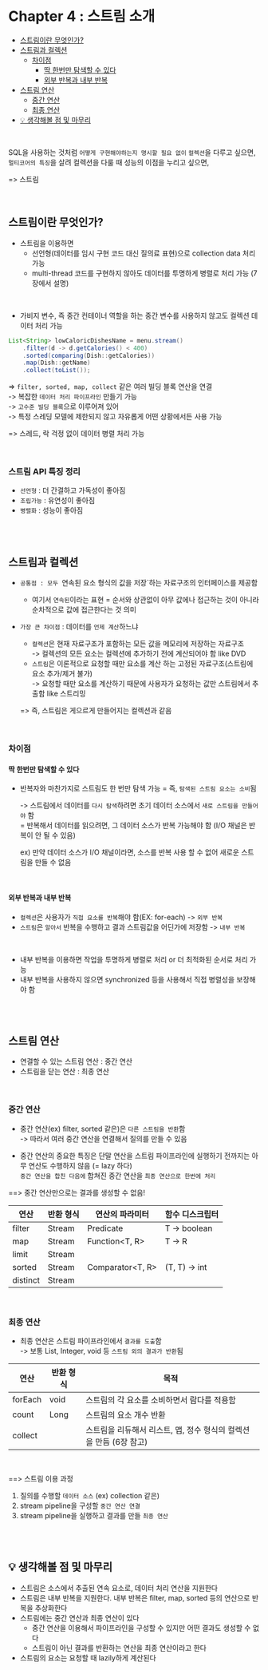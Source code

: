 # Chapter 4 : 스트림 소개   

- [스트림이란 무엇인가?](#스트림이란-무엇인가)
- [스트림과 컬렉션](#스트림과-컬렉션)
  - [차이점](#차이점)
    - [딱 한번만 탐색할 수 있다](#딱-한번만-탐색할-수-있다)
    - [외부 반복과 내부 반복](#외부-반복과-내부-반복)
- [스트림 연산](#스트림-연산)
  - [중간 연산](#중간-연산)
  - [최종 연산](#최종-연산)
- [💡 생각해볼 점 및 마무리](#-생각해볼-점-및-마무리) 

<br/>

SQL을 사용하는 것처럼 `어떻게 구현해야하는지 명시할 필요 없이` `컬렉션`을 다루고 싶으면,   
`멀티코어의 특징`을 살려 컬렉션을 다룰 때 성능의 이점을 누리고 싶으면,   

=> 스트림

<br/>

## 스트림이란 무엇인가?
- 스트림을 이용하면 
  - 선언형(데이터를 임시 구현 코드 대신 질의료 표현)으로 collection data 처리 가능   
  - multi-thread 코드를 구현하지 않아도 데이터를 투명하게 병렬로 처리 가능 (7장에서 설명)

<br/>

- 가비지 변수, 즉 중간 컨테이너 역할을 하는 중간 변수를 사용하지 않고도 컬렉션 데이터 처리 가능

```java
List<String> lowCaloricDishesName = menu.stream()
    .filter(d -> d.getCalories() < 400)
    .sorted(comparing(Dish::getCalories))
    .map(Dish::getName)
    .collect(toList());
```

=> `filter, sorted, map, collect` 같은 여러 빌딩 블록 연산을 연결      
-> 복잡한 `데이터 처리 파이프라인` 만들기 가능   
-> `고수준 빌딩 블록`으로 이루어져 있어     
-> 특정 스레딩 모델에 제한되지 않고 자유롭게 어떤 상황에서든 사용 가능

=> 스레드, 락 걱정 없이 데이터 병렬 처리 가능

<br>

### 스트림 API 특징 정리
- `선언형` : 더 간결하고 가독성이 좋아짐
- `조립가능` : 유연성이 좋아짐
- `병렬화` : 성능이 좋아짐

<br/><br/>

## 스트림과 컬렉션    

- `공통점 : 모두 `연속된 요소 형식의 값을 저장`하는 자료구조의 인터페이스를 제공함
  - 여기서 `연속된`이라는 표현 = 순서와 상관없이 아무 값에나 접근하는 것이 아니라 순차적으로 값에 접근한다는 것 의미
- `가장 큰 차이점` : 데이터를 `언제 계산`하느냐
  - `컬렉션`은 현재 자료구조가 포함하는 모든 값을 메모리에 저장하는 자료구조    
    -> 컬렉션의 모든 요소는 컬렉션에 추가하기 전에 계산되어야 함 like DVD 
  - `스트림`은 이론적으로 요청할 때만 요소를 계산 하는 고정된 자료구조(스트림에 요소 추가/제거 불가)        
    -> 요청할 때만 요소를 계산하기 때문에 사용자가 요청하는 값만 스트림에서 추출함 like 스트리밍  

  => 즉, 스트림은 게으르게 만들어지는 컬렉션과 같음

<br/>

### 차이점

#### 딱 한번만 탐색할 수 있다

- 반복자와 마찬가지로 스트림도 한 번만 탐색 가능 = 즉, `탐색된 스트림 요소는 소비`됨     

  -> 스트림에서 데이터를 `다시 탐색`하려면 초기 데이터 소스에서 `새로 스트림을 만들어야` 함   
    = 반복해서 데이터를 읽으려면, 그 데이터 소스가 반복 가능해야 함 (I/O 채널은 반복이 안 될 수 있음)
  
    ex) 만약 데이터 소스가 I/O 채널이라면, 소스를 반복 사용 할 수 없어 새로운 스트림을 만들 수 없음    

<br/>

#### 외부 반복과 내부 반복
- `컬렉션`은 사용자가 `직접 요소를 반복`해야 함(EX: for-each) -> `외부 반복`  
- `스트림`은 `알아서` 반복을 수행하고 결과 스트림값을 어딘가에 저장함 -> `내부 반복`  

<br/>

- 내부 반복을 이용하면 작업을 투명하게 병렬로 처리 or 더 최적화된 순서로 처리 가능
- 내부 반복을 사용하지 않으면 synchronized 등을 사용해서 직접 병렬성을 보장해야 함  

<br/><br/>

## 스트림 연산   
- 연결할 수 있는 스트림 연산 : 중간 연산   
- 스트림을 닫는 연산 : 최종 연산   

<br/>

### 중간 연산
- 중간 연산(ex) filter, sorted 같은)은 `다른 스트림을 반환`함    
  -> 따라서 여러 중간 연산을 연결해서 질의를 만들 수 있음    

- 중간 연산의 중요한 특징은 단말 연산을 스트림 파이프라인에 실행하기 전까지는 아무 연산도 수행하지 않음 (= lazy 하다)     
  `중간 연산을 합친 다음에` 합쳐진 중간 연산을 `최종 연산으로 한번에 처리`    

==> 중간 연산만으로는 결과를 생성할 수 없음!   

|연산|반환 형식|연산의 파라미터|함수 디스크립터|
|------|---|---|---|
|filter|Stream<T>|Predicate<T>|T -> boolean|
|map|Stream<T>|Function<T, R>|T -> R|
|limit|Stream<T>| | |
|sorted|Stream<T>|Comparator<T, R>|(T, T) -> int|
|distinct|Stream<T>| | |

<br/> 

### 최종 연산
- 최종 연산은 스트림 파이프라인에서 `결과를 도출`함    
  -> 보통 List, Integer, void 등 `스트림 외의 결과가 반환`됨    

|연산|반환 형식|목적|
|------|---|---|
|forEach|void|스트림의 각 요소를 소비하면서 람다를 적용함|
|count|Long|스트림의 요소 개수 반환|
|collect||스트림을 리듀해서 리스트, 맵, 정수 형식의 컬렉션을 만듬 (6장 참고)|

<br/> 

==> 스트림 이용 과정     
1. 질의를 수행할 `데이터 소스` (ex) collection 같은)   
2. stream pipeline을 구성할 `중간 연산 연결`   
3. stream pipeline을 실행하고 결과를 만들 `최종 연산`   

<br/><br/>

## 💡 생각해볼 점 및 마무리  

- 스트림은 소스에서 추출된 연속 요소로, 데이터 처리 연산을 지원한다   
- 스트림은 내부 반복을 지원한다. 내부 반복은 filter, map, sorted 등의 연산으로 반복을 추상화한다   
- 스트림에는 중간 연산과 최종 연산이 있다   
  - 중간 연산을 이용해서 파이프라인을 구성할 수 있지만 어떤 결과도 생성할 수 없다   
  - 스트림이 아닌 결과를 반환하는 연산을 최종 연산이라고 한다   
- 스트림의 요소는 요청할 때 lazily하게 계산된다

<br/>
